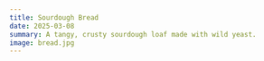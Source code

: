 ```yaml
---
title: Sourdough Bread
date: 2025-03-08
summary: A tangy, crusty sourdough loaf made with wild yeast.
image: bread.jpg
---
```

